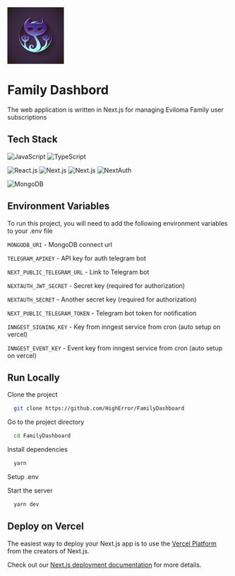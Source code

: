 <img src="./public/icon.png" width="128">

# Family Dashbord

The web application is written in Next.js for managing Eviloma Family user subscriptions

## Tech Stack

![JavaScript](https://img.shields.io/badge/-javascript-000000?style=for-the-badge&logo=JavaScript&logoColor=F7DF1E)
![TypeScript](https://img.shields.io/badge/-TypeScript-000000?style=for-the-badge&logo=TypeScript&logoColor=3178C6)

![React.js](https://img.shields.io/badge/-react-000000?style=for-the-badge&logo=React&logoColor=61DAFB)
![Next.js](https://img.shields.io/badge/-Next.js-000000?style=for-the-badge&logo=Next.js&logoColor=FFFFFF)
![Next.js](https://img.shields.io/badge/-TailwindCSS-000000?style=for-the-badge&logo=TailwindCSS&logoColor=06B6D4)
![NextAuth](https://img.shields.io/badge/-NextAuth-000000?style=for-the-badge&logo=&logoColor=FFFFFF)

![MongoDB](https://img.shields.io/badge/-MongoDB-000000?style=for-the-badge&logo=MongoDB&logoColor=47A248)

## Environment Variables

To run this project, you will need to add the following environment variables to your .env file

`MONGODB_URI` - MongoDB connect url

`TELEGRAM_APIKEY` - API key for auth telegram bot

`NEXT_PUBLIC_TELEGRAM_URL` - Link to Telegram bot

`NEXTAUTH_JWT_SECRET` - Secret key (required for authorization)

`NEXTAUTH_SECRET` - Another secret key (required for authorization)

`NEXT_PUBLIC_TELEGRAM_TOKEN` - Telegram bot token for notification

`INNGEST_SIGNING_KEY` - Key from inngest service from cron (auto setup on vercel)

`INNGEST_EVENT_KEY` - Event key from inngest service from cron (auto setup on vercel)

## Run Locally

Clone the project

```bash
  git clone https://github.com/HighError/FamilyDashboard
```

Go to the project directory

```bash
  cd FamilyDashboard
```

Install dependencies

```bash
  yarn
```

Setup .env

Start the server

```bash
  yarn dev
```

## Deploy on Vercel

The easiest way to deploy your Next.js app is to use the [Vercel Platform](https://vercel.com/new?utm_medium=default-template&filter=next.js&utm_source=create-next-app&utm_campaign=create-next-app-readme) from the creators of Next.js.

Check out our [Next.js deployment documentation](https://nextjs.org/docs/deployment) for more details.
